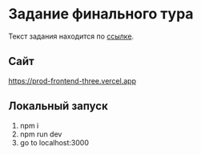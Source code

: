 # Задание финального тура

Текст задания находится по [ссылке](https://www.notion.so/centraluniversity/Frontend-71498a423396498ea874cd9cd7c48bd0).

## Сайт

https://prod-frontend-three.vercel.app

## Локальный запуск

1. npm i
1. npm run dev
1. go to localhost:3000
